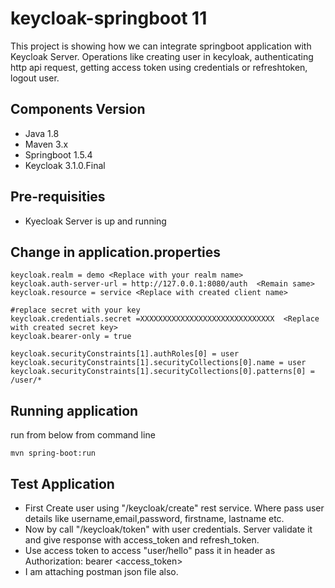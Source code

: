 # keycloak-springboot 11
This project is showing how we can integrate springboot application with Keycloak Server. Operations like creating user in kecyloak, authenticating http api request, getting access token using credentials or refreshtoken, logout user. 

## Components Version ##
* Java 1.8
* Maven 3.x
* Springboot 1.5.4
* Keycloak 3.1.0.Final

## Pre-requisities
* Kyecloak Server is up and running

## Change in application.properties
```
keycloak.realm = demo <Replace with your realm name>
keycloak.auth-server-url = http://127.0.0.1:8080/auth  <Remain same>
keycloak.resource = service <Replace with created client name>

#replace secret with your key
keycloak.credentials.secret =XXXXXXXXXXXXXXXXXXXXXXXXXXXXXX  <Replace with created secret key>
keycloak.bearer-only = true
 
keycloak.securityConstraints[1].authRoles[0] = user
keycloak.securityConstraints[1].securityCollections[0].name = user
keycloak.securityConstraints[1].securityCollections[0].patterns[0] = /user/*

```
## Running application
run from below from command line
```
mvn spring-boot:run
```
## Test Application
* First Create user using "/keycloak/create" rest service. Where pass user details like username,email,password, firstname, lastname etc. 
* Now by call "/keycloak/token" with user credentials. Server validate it and give response with access_token and refresh_token. 
* Use access token to access "user/hello" pass it in header as Authorization: bearer <access_token>
* I am attaching postman json file also.
 
